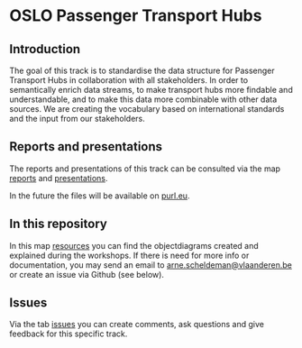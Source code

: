 # OSLO Passenger Transport Hubs

## Introduction

The goal of this track is to standardise the data structure for Passenger Transport Hubs in collaboration with all stakeholders. In order to semantically enrich data streams, to make transport hubs more findable and understandable, and to make this data more combinable with other data sources. We are creating the vocabulary based on international standards and the input from our stakeholders.

## Reports and presentations

The reports and presentations of this track can be consulted via the map [reports](https://github.com/Informatievlaanderen/OSLOthema-passengerTransportHubs/tree/standaardenregister/reports) and [presentations](https://github.com/Informatievlaanderen/OSLOthema-passengerTransportHubs/tree/standaardenregister/presentations).

In the future the files will be available on [purl.eu](https://purl.eu/doc/applicationprofile/mobility/passenger-transport-hubs/index_en.htm).

## In this repository

In this map [resources](https://github.com/Informatievlaanderen/OSLOthema-passengerTransportHubs/tree/master/resources) you can find the objectdiagrams created and explained during the workshops. If there is need for more info or documentation, you may send an email to arne.scheldeman@vlaanderen.be or create an issue via Github (see below).

## Issues

Via the tab [issues](https://github.com/Informatievlaanderen/OSLOthema-passengerTransportHubs/issues) you can create comments, ask questions and give feedback for this specific track.
